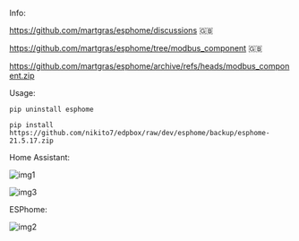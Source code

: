 Info:

https://github.com/martgras/esphome/discussions 🇬🇧

https://github.com/martgras/esphome/tree/modbus_component 🇬🇧

https://github.com/martgras/esphome/archive/refs/heads/modbus_component.zip


Usage:

```pip uninstall esphome```

```pip install https://github.com/nikito7/edpbox/raw/dev/esphome/backup/esphome-21.5.17.zip```

Home Assistant:

![img1](img1.jpg)

![img3](img3.jpg)

ESPhome:

![img2](img2.jpg)

